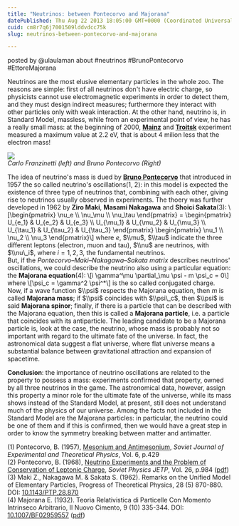 ```yaml
---
title: "Neutrinos: between Pontecorvo and Majorana"
datePublished: Thu Aug 22 2013 18:05:00 GMT+0000 (Coordinated Universal Time)
cuid: cm8r7q6j7001509lddvdcc75k
slug: neutrinos-between-pontecorvo-and-majorana

---
```



posted by @ulaulaman about #neutrinos #BrunoPontecorvo #EttoreMajorana

Neutrinos are the most elusive elementary particles in the whole zoo. The reasons are simple: first of all neutrinos don't have electric charge, so physicists cannot use electromagnetic experiments in order to detect them, and they must design indirect measures; furthermore they interact with other particles only with weak interaction. At the other hand, neutrino is, in Standard Model, massless, while from an experimental point of view, he has a really small mass: at the beginning of 2000, [**Mainz**](http://www.physik.uni-mainz.de/exakt/neutrino/en_experiment.html) and [**Troitsk**](http://www.inr.ru/~trdat/description.html) experiment measured a maximum value at 2.2 eV, that is about 4 milion less that the electron mass!

[![](https://cdn.hashnode.com/res/hashnode/image/upload/v1743071432972/46743b60-2852-4dc4-a5e2-e8c66a1a999a.jpeg)](http://commons.wikimedia.org/wiki/File:Carlo_Franzinetti_e_Bruno_Pontecorvo.jpg)  
_Carlo Franzinetti (left) and Bruno Pontecorvo (Right)_

The idea of neutrino's mass is dued by [**Bruno Pontecorvo**](http://home.web.cern.ch/about/updates/2013/08/centenary-bruno-pontecorvo) that introduced in 1957 the so called neutrino's oscillations(1, 2): in this model is expected the existence of three type of neutrinos that, combining with each other, giving rise to neutrinos usually observed in experiments. The thoery was further developed in 1962 by **Ziro Maki**, **Masami Nakagawa** and **Shoici Sakata**(3): \\\[\\begin{pmatrix} \\nu\_e \\\\ \\nu\_\\mu \\\\ \\nu\_\\tau \\end{pmatrix} = \\begin{pmatrix} U\_{e\_1} & U\_{e\_2} & U\_{e\_3} \\\\ U\_{\\mu\_1} & U\_{\\mu\_2} & U\_{\\mu\_3} \\\\ U\_{\\tau\_1} & U\_{\\tau\_2} & U\_{\\tau\_3} \\end{pmatrix} \\begin{pmatrix} \\nu\_1 \\\\ \\nu\_2 \\\\ \\nu\_3 \\end{pmatrix}\\\] where $e$, $\\mu$, $\\tau$ indicate the three different leptons (electron, muon and tau), $\\nu$ are neutrinos, with $\\nu\_i$, where $i = 1,2,3$, the fundamental neutrinos.  
But, if the _Pontecorvo–Maki–Nakagawa–Sakata matrix_ describes neutrinos' oscillations, we could describe the neutrino also using a particular equation: the **Majorana equation**(4): \\\[i \\gamma^\\mu \\partial\_\\mu \\psi - m \\psi\_c = 0\\\] where \\\[\\psi\_c = \\gamma^2 \\psi^\*\\\] is the so called conjugated charge.  
Now, if a wave function $\\psi$ respects the Majorana equation, then $m$ is called **Majorana mass**; if $\\psi$ coincides with $\\psi\_c$, then $\\psi$ is said **Majorana spinor**; finally, if there is a particle that can be described with the Majorana equation, then this is called a **Majorana particle**, i.e. a particle that coincides with its antiparticle. The leading candidate to be a Majorana particle is, look at the case, the neutrino, whose mass is probably not so important with regard to the ultimate fate of the universe. In fact, the astronomical data suggest a flat universe, where flat universe means a substantial balance between gravitational attraction and expansion of spacetime.

**Conclusion**: the importance of neutrino oscillations are related to the property to possess a mass: experiments confirmed that property, owned by all three neutrinos in the game. The astronomical data, however, assign this property a minor role for the ultimate fate of the universe, while its mass shows instead of the Standard Model, at present, still does not understand much of the physics of our universe. Among the facts not included in the Standard Model are the Majorana particles: in particular, the neutrino could be one of them and if this is confirmed, then we would have a great step in order to know the symmetry breaking between matter and antimatter.

(1) Pontecorvo, B. (1957), [Mesonium and Antimesonium](http://adsabs.harvard.edu/abs/1958JETP....6..429P), _Soviet Journal of Experimental and Theoretical Physics_, Vol. 6, p.429  
(2) Pontecorvo, B. (1968), [Neutrino Experiments and the Problem of Conservation of Leptonic Charge](http://adsabs.harvard.edu/abs/1968JETP...26..984P), _Soviet Physics JETP_, Vol. 26, p.984 ([pdf](http://www.jetp.ac.ru/cgi-bin/dn/e_026_05_0984.pdf))  
(3) Maki Z., Nakagawa M. & Sakata S. (1962). Remarks on the Unified Model of Elementary Particles, Progress of Theoretical Physics, 28 (5) 870-880. DOI: [10.1143/PTP.28.870](http://dx.doi.org/10.1143%2FPTP.28.870)  
(4) Majorana E. (1932). Teoria Relativistica di Particelle Con Momento Intrinseco Arbitrario, Il Nuovo Cimento, 9 (10) 335-344. DOI: [10.1007/BF02959557](http://dx.doi.org/10.1007%2FBF02959557) ([pdf](http://people.na.infn.it/~sesposit/MajoranaSite/documents/EMP7.pdf))